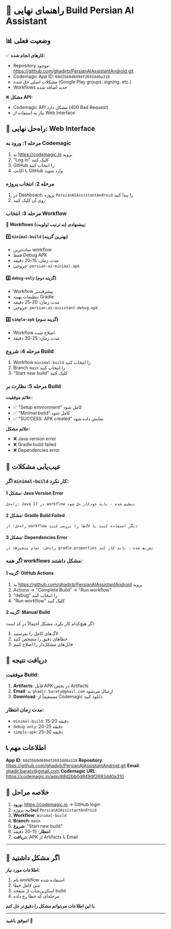 # 🎯 راهنمای نهایی Build Persian AI Assistant

## 📊 وضعیت فعلی

✅ **کارهای انجام شده:**
- Repository موجود: https://github.com/ghadirb/PersianAIAssistantAndroid.git
- Codemagic App ID: `68d2bb0d849df2693dd0a310`
- مشکلات اصلی حل شده (Google Play groups، signing، etc.)
- Workflows جدید اضافه شده

❌ **مشکل API:**
- Codemagic API مشکل دارد (400 Bad Request)
- نیاز به استفاده از Web Interface

## 🚀 راه‌حل نهایی: Web Interface

### مرحله 1: ورود به Codemagic
1. به https://codemagic.io بروید
2. "Log in" کلیک کنید
3. GitHub را انتخاب کنید
4. با اکانت GitHub وارد شوید

### مرحله 2: انتخاب پروژه
1. در Dashboard، پروژه `PersianAIAssistantAndroid` را پیدا کنید
2. روی آن کلیک کنید

### مرحله 3: انتخاب Workflow
**🎯 Workflows پیشنهادی (به ترتیب اولویت):**

#### 1️⃣ `minimal-build` (بهترین گزینه)
- ساده‌ترین workflow
- فقط Debug APK
- مدت زمان: 15-20 دقیقه
- خروجی: `persian-ai-minimal.apk`

#### 2️⃣ `debug-only` (گزینه دوم)
- Workflow پیشرفته‌تر
- تنظیمات بهینه Gradle
- مدت زمان: 20-25 دقیقه
- خروجی: `persian-ai-assistant-debug.apk`

#### 3️⃣ `simple-apk` (گزینه سوم)
- Workflow اصلاح شده
- مدت زمان: 25-30 دقیقه

### مرحله 4: شروع Build
1. Workflow `minimal-build` را انتخاب کنید
2. Branch `main` را انتخاب کنید
3. "Start new build" کلیک کنید

### مرحله 5: نظارت بر Build
**علائم موفقیت:**
- ✅ "Setup environment" کامل شود
- ✅ "Minimal build" کامل شود  
- ✅ "SUCCESS: APK created" نمایش داده شود

**علائم مشکل:**
- ❌ Java version error
- ❌ Gradle build failed
- ❌ Dependencies error

## 🔧 عیب‌یابی مشکلات

### اگر `minimal-build` کار نکرد:

#### مشکل 1: Java Version Error
```
راه‌حل: Java 17 در workflow تنظیم شده - باید خودکار حل شود
```

#### مشکل 2: Gradle Build Failed
```
راه‌حل: از workflow دیگر استفاده کنید یا لاگ‌ها را بررسی کنید
```

#### مشکل 3: Dependencies Error
```
راه‌حل: تمام متغیرها در gradle.properties تعریف شده - باید کار کند
```

### اگر همه workflows مشکل داشتند:

#### گزینه 1: GitHub Actions
1. به https://github.com/ghadirb/PersianAIAssistantAndroid بروید
2. Actions → "Complete Build" → "Run workflow"
3. "debug" را انتخاب کنید
4. "Run workflow" کلیک کنید

#### گزینه 2: Manual Build
اگر هیچ‌کدام کار نکرد، مشکل احتمالاً در کد است:
1. لاگ‌های کامل را بفرستید
2. خطاهای دقیق را مشخص کنید
3. فایل‌های مشکل‌دار را اصلاح کنیم

## 📧 دریافت نتیجه

### موفقیت Build:
1. **Artifacts**: فایل APK در بخش Artifacts
2. **Email**: به `ghadir.baraty@gmail.com` ارسال می‌شود
3. **Download**: مستقیماً از Codemagic دانلود کنید

### مدت زمان انتظار:
- `minimal-build`: 15-20 دقیقه
- `debug-only`: 20-25 دقیقه
- `simple-apk`: 25-30 دقیقه

## 📞 اطلاعات مهم

**App ID**: `68d2bb0d849df2693dd0a310`
**Repository**: https://github.com/ghadirb/PersianAIAssistantAndroid.git
**Email**: ghadir.baraty@gmail.com
**Codemagic URL**: https://codemagic.io/app/68d2bb0d849df2693dd0a310

## 🎯 خلاصه مراحل

1. **ورود**: https://codemagic.io → GitHub login
2. **انتخاب**: پروژه `PersianAIAssistantAndroid`
3. **Workflow**: `minimal-build`
4. **Branch**: `main`
5. **شروع**: "Start new build"
6. **انتظار**: 15-20 دقیقه
7. **دریافت**: APK از Artifacts یا Email

---

## 🚨 اگر مشکل داشتید

**اطلاعات مورد نیاز:**
1. نام workflow استفاده شده
2. متن کامل خطا
3. اسکرین‌شات از صفحه build
4. مرحله‌ای که خطا رخ داده

**با این اطلاعات می‌توانم مشکل را دقیق‌تر حل کنم.**

---

**موفق باشید! 🚀**
